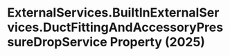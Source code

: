 # ExternalServices.BuiltInExternalServices.DuctFittingAndAccessoryPressureDropService Property (2025)

﻿